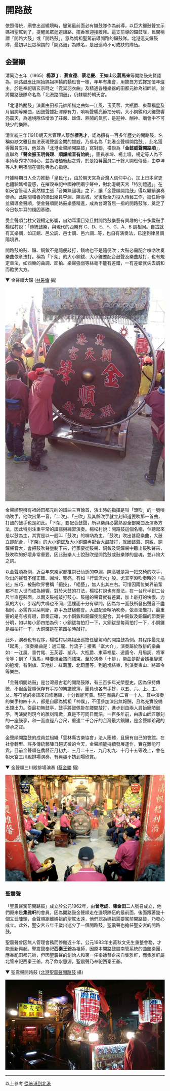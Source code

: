 # 開路鼓

依照傳統，廟會出巡繞境時，鑾駕最前面必有鑼鼓隊作為前導，以巨大鑼鼓聲宣示媽祖聖駕到了，提醒民眾迴避讓路、擺香案迎接膜拜。這支前導的鑼鼓隊，民間稱謂「開路大鼓」或「開路鼓」，意為媽祖聖駕前導開路的鑼鼓隊。北港這支鑼鼓隊，最初以民眾稱謂的「開路鼓」為隊名，是出巡時不可或缺的隊伍。


## 金聲順

清同治五年（1865）**楊添丁**、**蔡宣德**、**蔡老慶**、**王如山**及**蔣馬來**等開路鼓先賢認為，開路鼓應比照抬媽祖神轎的轎班會一樣，年年有集會，用擲筊方式擇定值年爐主，於是奉祀唐玄宗時之「霓棠羽衣曲」及精通各種樂器的田都元帥為祖師爺，並將開路鼓隊命名為「北港路關鼓」，仍隸屬於朝天宮。

「北港路關鼓」演奏由田都元帥所譜之曲如一江風、玉芙蓉、大瓶爵、東華福星及月眉詞等樂曲，因鼓聲雄壯渾厚有力，嗩吶聲響亮節拍分明，大小銅鈸和大鑼聲響亮震天，為遶境隊伍增添了莊嚴、雄偉、熱鬧的氣氛，是迎神、酬神、廟會中不可缺少的樂陣。

清宣統三年(1911)朝天宮管理人蔡然**標秀才**，認為擁有一百多年歷史的開路鼓，名稱似缺文雅且無法表現聲震金闕的雄威，乃易名為「北港金聲順開路鼓」，此名獲得團員支持，他並為「北港金聲順開路鼓」寫對聯，橫聯為「**金鼓威聲開路順**」，直聯為「**聲金振玉明條理**、**順韻喧音有始終**」。團員李坤、楊土墻，楊定等人為不辜負蔡秀才的用心，並為培植後起之秀，於是招募團員二十餘人開班傳藝，由李坤等人利用夜間在彌陀寺悉心指導。

阡據時期日人全力推動「皇民化」，由於朝天宮為台灣人信仰中心，加上日本官吏也體驗媽祖靈感，在摧毀奉祀中國神明廟宇聲中，對北港朝天宮「特別禮遇」。在朝天宮管理人蔡然標主張「音樂無國境」之下，讓「金聲順開路鼓」得以繼續演奏傳承。此期間培養的傑出樂員李淵、陳高城，光復後全力投入傳藝工作，擔任師傅並領導金聲順，使金聲順開路鼓樂藝精進，成為台灣首屈一指的開路鼓隊，奠定了今日執牛耳的穩固基礎。

受金聲順台柱父親楊定影響，自幼耳濡目染且對開路鼓樂藝有興趣的七十多歲鼓手楊松村說：「傳統鼓樂，與現代的西樂有 C、D、E、F、G、A、B 調相同。自古就有其樂調，如正館、邑公調、邑士調、邑六調…等，也自有演奏法，已達到律呂調陽境界。

開路鼓的鼓、鑼、銅鈸不是隨便敲打，鎖吶也不是隨便吹；大鼓必需配合嗩吶吹奏樂曲依章法打。稱為「下架」的大小銅鈸、大小鑼要配合鼓聲及樂曲敲打，也有規定章法，如西樂的曲調、節拍、樂聲強弱等絲毫不能有差錯，一有差錯就失去調和而貽笑大方。

▼ 金聲順大鑼 ([林采倫](https://www.facebook.com/profile.php?id=100005600622675) 攝)

![](img/11129895_361009104095774_1770038980887744744_n.jpg)

金聲順現擁有祖師田都元帥的譜曲三百餘首，演出時的指揮是叫「頭吹」的一號嗩吶吹手，他吹出第一音，「二吹」、「三吹」及其餘吹手就立刻知道要吹那一首曲，打鼓的鼓手也是如此。「下架」要配合鼓聲，所以樂員必需熟習全部樂曲及演奏方法，因此特別注重平常的讀譜與練習演奏。楊松村說：開路鼓這個名稱，乍聽起來是以鼓為主，其實是以一般叫「鼓吹」的嗩吶為主，「鼓吹」吹出甚麼樂曲，大鼓立即配合，「下架」的大小銅鈸及大小銅鑼再配合大鼓敲打，就因鼓聲、銅鈸、銅鑼聲音大，會把鼓吹聲壓制下來，行家要從鼓聲、銅鈸及銅鑼聲中聽出鼓吹聲來，鼓吹吹的好壞非常重要，因此鼓樂人士說鼓吹是開路鼓或鼓樂隊的靈魂，並非誇大之詞。

以金聲順為例，近百年來樂家都推崇已仙逝的李淵、陳高城是第一把交椅的吹手，吹出的聲音不僅正確、圓滑、響亮，有如「行雲流水」般。尤其李淵吹奏時的「插花」技巧，被鼓吹界譽稱「絕技」、「絕藝」，無人出其左右。可惜因兩位樂界前輩都不在人世而成為絕響。對於大鼓的打法，楊松村說也有章法。在一台尺半到二台尺半直徑鼓面，以兩支鼓槌敲打鼓心、鼓邊的聲音就有差異，加上敲打的快慢、力氣的大小，引起的共鳴也不同，這裡面十分有學問。因為每一面鼓所發出聲音不盡相同，必需靠耳朵判斷，靠手及鼓槌體會。大鼓配合嗩吶吹奏，依章法敲打，最重要的是有板有眼，節奏正確，大小銅鈸和銅鑼使能配合，其中銅鈸及銅鑼的節奏要分明，如以每小節四拍為例：小銅鈸每拍打一下，大銅鈸是每兩拍打一下，小銅鑼是每拍打一下，大銅鑼是在第四拍時敲打。

此外，演奏也有程序，楊松村以媽祖出巡擔任鑾駕時的開路鼓為例。其程序最先是「起馬」，演奏樂曲是：過江龍、竹流子；接著「獻大介」，演奏屬於散排的樂曲如：一江風、番竹尾、玉芙蓉、貳凡、大瓶爵、東華福星、遊醬令、月眉詞、將軍令等；到了「落馬」時要燒金箔而結束。至於演奏「十排」，樂曲是配合媽祖鑾駕的遶境，有倒旗、天地排、紅葫蘆、北葫蘆等，到遶境結束，則演奏東山、將軍令等樂曲。

「金聲順開路鼓」是台灣最古老的開路鼓隊，有三百多年光榮歷史。因為保持傳統，不但金聲順保存有手抄的樂譜總簿，團員也各有手抄，以五、六、上、工、乂…等符號的樂譜來自修磨練，十分難能可貴。現在團員約二百一十人，其中演奏的樂手約四十人，都是自願為媽祖「神僕」，不僅參加演出無報酬，且為充實設備出錢出力。從最初無鼓亭，鼓手將鼓佩掛在腰間敲打，進步到由兩人肩抬簡陋鼓亭，再演變到現今的雕刻精緻，真是不可同日而語。一百多年前，由唐山師匠雕刻的一座鼓亭，和一面直徑八台尺，重達二千台斤的台灣最大銅鑼，是金聲順珍藏的傳承之寶。

金聲順開路鼓的成員並組織「雲林縣古樂協會」法人團體，且擁有自己的會館。在社會轉型、許多傳統藝陣日趨式微的今天，金聲順能持續發展運作，實在難能可貴。目前金聲順在農曆正月初九、三月二十三、九月初九、十月十五等晚上，會在朝天宮三川殿排場演奏，有興趣不妨到場欣賞。

▼ 金聲順三川殿排場演奏 ([蔡金勝](https://www.facebook.com/profile.php?id=1531070458) 攝)

![](img/11203543_10206771029944278_8728952663814414510_o.jpg)

### 聖震聲

「聖震聲駕前開路鼓」成立於公元1962年，由**曾老成**、**陳金田**二人號召成立，他們原來是**集雅軒**的會員。因為開路鼓金聲順走在遶境隊伍的最前面，後面跟著幾十個文武陣頭，金聲順距離媽祖的聖駕太遠，他們認為媽祖需要駕前開路鼓，乃發心成立。此外，聖安宮五年千歲出巡少了一個開路鼓，聖震聲也擔任聖安宮的開路鼓。

聖震聲曾因無人管理會務而停館近十年，公元1983年由黃秋文先生重整會務，才能重新興起。聖震聲奉祀**西秦王爺**為祖師，因原本開路鼓屬南管系統的曲館樂團，應奉祀田都元帥，但因聖震聲的創始人和第一任樂師蔡企來自集雅軒，而集雅軒屬北管奉祀西秦王爺，為了飲水思源，聖震聲乃奉祀西秦王爺。

▼ 聖震聲開路鼓 ([北港聖震聲開路鼓](https://www.facebook.com/BeiGangShengZhenShengKaiLuGu) 攝)

![](img/11044571_851669938238151_7798653641568984259_n.jpg)

---

以上參考 [從笨港到北港](http://www.cuy.ylc.edu.tw/~cuy14/eBook/ch3-4.htm)

